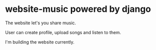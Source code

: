 # website-music powered by django
The website let's you share music.

User can create profile, upload songs and listen to them.

I'm building the website currently.
